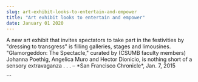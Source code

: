 ```yaml
---
slug: art-exhibit-looks-to-entertain-and-empower
title: "Art exhibit looks to entertain and empower"
date: January 01 2020
---
```


  
<p>
  A new art exhibit that invites spectators to take part in the festivities by
  "dressing to transgress" is filling galleries, stages and limousines.
  "Glamorgeddon: The Spectacle," curated by &#40;CSUMB faculty members&#41;
  Johanna Poethig, Angelica Muro and Hector Dionicio, is nothing short of a
  sensory extravaganza . . . – &#42;San Francisco Chronicle&#42;, Jan. 7, 2015
</p>
```
